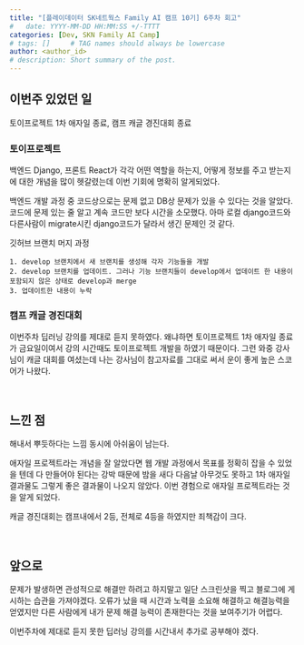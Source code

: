 ```yaml
---
title: "[플레이데이터 SK네트웍스 Family AI 캠프 10기] 6주차 회고"
#   date: YYYY-MM-DD HH:MM:SS +/-TTTT
categories: [Dev, SKN Family AI Camp]
# tags: []     # TAG names should always be lowercase
author: <author_id>
# description: Short summary of the post.
---
```



## 이번주 있었던 일
토이프로젝트 1차 애자일 종료, 캠프 캐글 경진대회 종료

### 토이프로젝트
백엔드 Django, 프론트 React가 각각 어떤 역할을 하는지, 어떻게 정보를 주고 받는지에 대한 개념을 많이 헷갈렸는데 이번 기회에 명확히 알게되었다.

백엔드 개발 과정 중 코드상으로는 문제 없고 DB상 문제가 있을 수 있다는 것을 알았다. 코드에 문제 있는 줄 알고 계속 코드만 보다 시간을 소모했다. 아마 로컬 django코드와 다른사람이 migrate시킨 django코드가 달라서 생긴 문제인 것 같다.

깃허브 브랜치 머지 과정

    1. develop 브랜치에서 새 브랜치를 생성해 각자 기능들을 개발 
    2. develop 브랜치를 업데이트. 그러나 기능 브랜치들이 develop에서 업데이트 한 내용이 포함되지 않은 상태로 develop과 merge
    3. 업데이트한 내용이 누락

### 캠프 캐글 경진대회
이번주차 딥러닝 강의를 제대로 듣지 못하였다. 왜냐하면 토이프로젝트 1차 애자일 종료가 금요일이여서 강의 시간때도 토이프로젝트 개발을 하였기 때문이다. 그런 와중 강사님이 캐글 대회를 여셨는데 나는 강사님이 참고자료를 그대로 써서 운이 좋게 높은 스코어가 나왔다.


<br>

## 느낀 점
해내서 뿌듯하다는 느낌 동시에 아쉬움이 남는다.

애자일 프로젝트라는 개념을 잘 알았다면 웹 개발 과정에서 목표를 정확히 잡을 수 있었을 텐데 다 만들어야 된다는 강박 때문에 밤을 새다 다음날 아무것도 못하고 1차 애자일 결과물도 그렇게 좋은 결과물이 나오지 않았다. 이번 경험으로 애자일 프로젝트라는 것을 알게 되었다.

캐글 경진대회는 캠프내에서 2등, 전체로 4등을 하였지만 죄책감이 크다. 

<br>

## 앞으로
문제가 발생하면 관성적으로 해결만 하려고 하지말고 일단 스크린샷을 찍고 블로그에 게시하는 습관을 가져야겠다. 오류가 났을 때 시간과 노력을 소요해 해결하고 해결능력을 얻였지만 다른 사람에게 내가 문제 해결 능력이 존재한다는 것을 보여주기가 어렵다.

이번주차에 제대로 듣지 못한 딥러닝 강의를 시간내서 추가로 공부해야 겠다.
